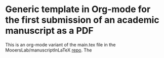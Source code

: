 # Generic template in Org-mode for the first submission of an academic manuscript as a PDF

This is an org-mode variant of the main.tex file in the MooersLab/manuscriptInLaTeX [repo]().
The 
